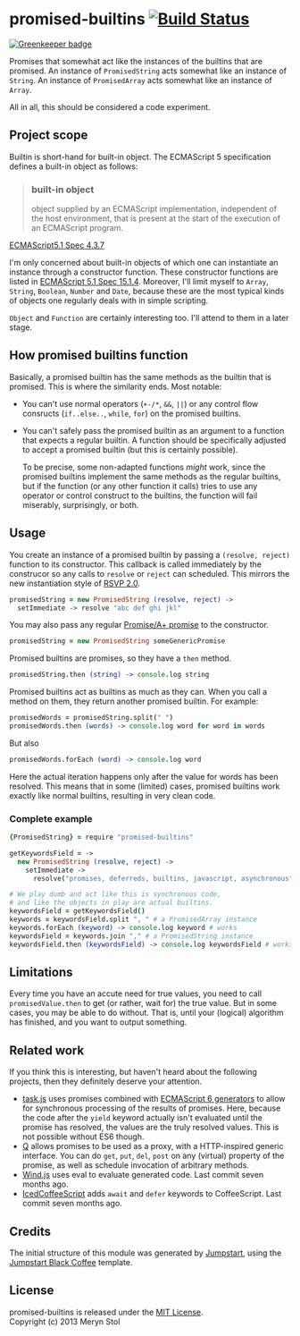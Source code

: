# promised-builtins [![Build Status](https://travis-ci.org/meryn/promised-builtins.png?branch=master)](https://travis-ci.org/meryn/promised-builtins)

[![Greenkeeper badge](https://badges.greenkeeper.io/braveg1rl/promised-builtins.svg)](https://greenkeeper.io/)

Promises that somewhat act like the instances of the builtins that are promised. An instance of `PromisedString` acts somewhat like an instance of `String`. An instance of `PromisedArray` acts somewhat like an instance of `Array`.

All in all, this should be considered a code experiment.

## Project scope

Builtin is short-hand for built-in object. The ECMAScript 5 specification defines a built-in object as follows:

> ### built-in object  
> object supplied by an ECMAScript implementation, independent of the host environment, that is present at the start of the execution of an ECMAScript program.

[ECMAScript5.1 Spec 4.3.7](http://es5.github.io/#x4.3.6)

I'm only concerned about built-in objects of which one can instantiate an instance through a constructor function. These constructor functions are listed in [ECMAScript 5.1 Spec 15.1.4](http://es5.github.io/#x15.1.4). Moreover, I'll limit myself to `Array`, `String`, `Boolean`, `Number` and `Date`, because these are the most typical kinds of objects one regularly deals with in simple scripting.

`Object` and `Function` are certainly interesting too. I'll attend to them in a later stage.

## How promised builtins function

Basically, a promised builtin has the same methods as the builtin that is promised. This is where the similarity ends. Most notable:

* You can't use normal operators (`+-/*`, `&&`, `||`) or any control flow consructs (`if..else..`, `while`, `for`) on the promised builtins.
* You can't safely pass the promised builtin as an argument to a function that expects a regular builtin. A function should be specifically adjusted to accept a promised builtin (but this is certainly possible). 

  To be precise, some non-adapted functions *might* work, since the promised builtins implement the same methods as the regular builtins, but if the function (or any other function it calls) tries to use any operator or control construct to the builtins, the function will fail miserably, surprisingly, or both.

## Usage

You create an instance of a promised builtin by passing a `(resolve, reject)` function to its constructor. This callback is called immediately by the construcor so any calls to `resolve` or `reject` can scheduled. This mirrors  the new instantiation style of [RSVP 2.0](https://github.com/tildeio/rsvp.js).

```coffee
promisedString = new PromisedString (resolve, reject) ->
  setImmediate -> resolve "abc def ghi jkl"
```

You may also pass any regular [Promise/A+ promise](https://github.com/promises-aplus/promises-spec) to the constructor.

```coffee
promisedString = new PromisedString someGenericPromise
```

Promised builtins are promises, so they have a `then` method.

```coffee
promisedString.then (string) -> console.log string
```

Promised builtins act as builtins as much as they can. When you call a method on them, they return another promised builtin. For example:

```coffee
promisedWords = promisedString.split(" ")
promisedWords.then (words) -> console.log word for word in words
```

But also

```coffee
promisedWords.forEach (word) -> console.log word 
```

Here the actual iteration happens only after the value for words has been resolved.
This means that in some (limited) cases, promised builtins work exactly like normal builtins, resulting in very clean code.

### Complete example

```coffee
{PromisedString} = require "promised-builtins"

getKeywordsField = ->
  new PromisedString (resolve, reject) ->
    setImmediate -> 
      resolve("promises, deferreds, builtins, javascript, asynchronous")

# We play dumb and act like this is synchronous code,
# and like the objects in play are actual builtins.
keywordsField = getKeywordsField()
keywords = keywordsField.split ", " # a PromisedArray instance
keywords.forEach (keyword) -> console.log keyword # works
keywordsField = keywords.join "," # a PromisedString instance
keywordsField.then (keywordsField) -> console.log keywordsField # works too
```

## Limitations

Every time you have an accute need for true values, you need to call `promisedValue.then` to get (or rather, wait for) the true value. But in some cases, you may be able to do without. That is, until your (logical) algorithm has finished, and you want to output something.

## Related work

If you think this is interesting, but haven't heard about the following projects, then they definitely deserve your attention.

* [task.js](http://taskjs.org/) uses promises combined with [ECMAScript 6 generators](http://wiki.ecmascript.org/doku.php?id=harmony:generators) to allow for synchronous processing of the results of promises. Here, because the code after the `yield` keyword actually isn't evaluated until the promise has resolved, the values are the truly resolved values. This is not possible without ES6 though.
* [Q](https://github.com/kriskowal/q) allows promises to be used as a proxy, with a HTTP-inspired generic interface. You can do `get`, `put`, `del`, `post` on any (virtual) property of the promise, as well as schedule invocation of arbitrary methods.
* [Wind.js](https://github.com/JeffreyZhao/wind) uses eval to evaluate generated code. Last commit seven months ago.
* [IcedCoffeeScript](http://maxtaco.github.io/coffee-script/) adds `await` and `defer` keywords to CoffeeScript. Last commit seven months ago.

## Credits

The initial structure of this module was generated by [Jumpstart](https://github.com/meryn/jumpstart), using the [Jumpstart Black Coffee](https://github.com/meryn/jumpstart-black-coffee) template.

## License

promised-builtins is released under the [MIT License](http://opensource.org/licenses/MIT).  
Copyright (c) 2013 Meryn Stol